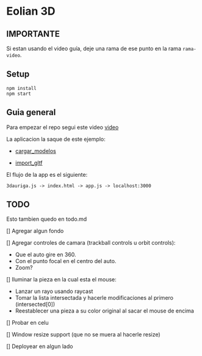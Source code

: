 # Eolian 3D

## IMPORTANTE

Si estan usando el video guía, deje una rama de ese punto en la rama `rama-video`.

## Setup

```
npm install
npm start
```

## Guia general

Para empezar el repo segui este video [video](https://www.youtube.com/watch?v=z9qtGHTqLqQ)

La aplicacion la saque de este ejemplo:

* [cargar_modelos](https://threejs.org/examples/?q=obj#webgl_loader_obj_mtl)

* [import_gltf](https://threejs.org/docs/#examples/en/loaders/GLTFLoader)

El flujo de la app es el siguiente:

`3dauriga.js -> index.html -> app.js -> localhost:3000`

## TODO

Esto tambien quedo en todo.md

[] Agregar algun fondo

[] Agregar controles de camara (trackball controls u orbit controls):
 
 * Que el auto gire en 360.
 * Con el punto focal en el centro del auto.
 * Zoom?

[] Iluminar la pieza en la cual esta el mouse:

  * Lanzar un rayo usando raycast
  * Tomar la lista intersectada y hacerle modificaciones al primero (intersected[0])
  * Reestablecer una pieza a su color original al sacar el mouse de encima

[] Probar en celu

[] Window resize support (que no se muera al hacerle resize)

[] Deployear en algun lado